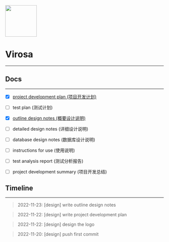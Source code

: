 <img src="https://mypic-1305118058.cos.ap-hongkong.myqcloud.com/img/site_logo_light_hdpi.svg" width="100" />

# Virosa

---

## Docs

---

- [x] [project development plan (项目开发计划)](1-project-development-plan)

- [ ] test plan (测试计划)

- [x] [outline design notes (概要设计说明)](3-outline-design-notes)

- [ ] detailed design notes (详细设计说明)

- [ ] database design notes (数据库设计说明)

- [ ] instructions for use (使用说明)

- [ ] test analysis report (测试分析报告)

- [ ] project development summary (项目开发总结)

## Timeline

--- 

> 2022-11-23: [design] write outline design notes

> 2022-11-22: [design] write project development plan

> 2022-11-22: [design] design the logo

> 2022-11-20: [design] push first commit
